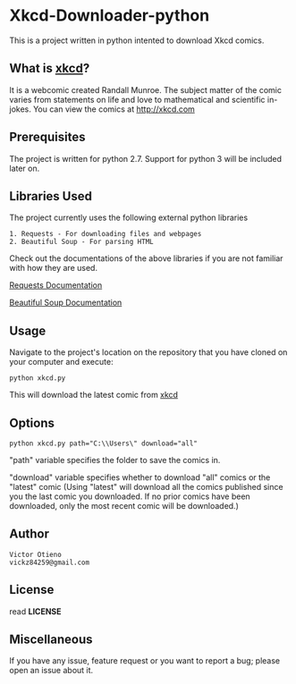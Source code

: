 # Xkcd-Downloader-python
This is a project written in python intented to download Xkcd comics. 


What is [xkcd](http://xkcd.com)?
-------------
It is a webcomic created Randall Munroe. The subject matter of the comic varies from 
statements on life and love to mathematical and scientific in-jokes.
You can view the comics at http://xkcd.com

Prerequisites
-------------
The project is written for python 2.7. Support for python 3 will be included later on.

Libraries Used
--------------
The project currently uses the following external python libraries

    1. Requests - For downloading files and webpages 
    2. Beautiful Soup - For parsing HTML

Check out the documentations of the above libraries if you are not familiar with how
they are used.

[Requests Documentation](http://docs.python-requests.org) 

[Beautiful Soup Documentation](http://www.crummy.com/software/BeautifulSoup/bs4/doc/)

Usage
------
Navigate to the project's location on the repository that you have cloned on your computer 
and execute:

    python xkcd.py 
    
This will download the latest comic from [xkcd](http://xkcd.com)

Options
--------

    python xkcd.py path="C:\\Users\" download="all"
    
"path" variable specifies the folder to save the comics in.

"download" variable specifies whether to download "all" comics or the "latest" comic
(Using "latest" will download all the comics published since you the last comic you downloaded. 
If no prior comics have been downloaded, only the most recent comic will be downloaded.)

Author
------
    Victor Otieno
    vickz84259@gmail.com
    
License
-------
read **LICENSE**

Miscellaneous
-------------
If you have any issue, feature request or you want to report a bug; please open an issue about it.

